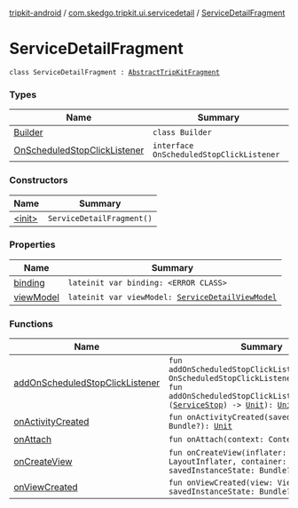 [tripkit-android](../../index.md) / [com.skedgo.tripkit.ui.servicedetail](../index.md) / [ServiceDetailFragment](./index.md)

# ServiceDetailFragment

`class ServiceDetailFragment : `[`AbstractTripKitFragment`](../../com.skedgo.tripkit.ui.core/-abstract-trip-kit-fragment/index.md)

### Types

| Name | Summary |
|---|---|
| [Builder](-builder/index.md) | `class Builder` |
| [OnScheduledStopClickListener](-on-scheduled-stop-click-listener/index.md) | `interface OnScheduledStopClickListener` |

### Constructors

| Name | Summary |
|---|---|
| [&lt;init&gt;](-init-.md) | `ServiceDetailFragment()` |

### Properties

| Name | Summary |
|---|---|
| [binding](binding.md) | `lateinit var binding: <ERROR CLASS>` |
| [viewModel](view-model.md) | `lateinit var viewModel: `[`ServiceDetailViewModel`](../-service-detail-view-model/index.md) |

### Functions

| Name | Summary |
|---|---|
| [addOnScheduledStopClickListener](add-on-scheduled-stop-click-listener.md) | `fun addOnScheduledStopClickListener(callback: OnScheduledStopClickListener): `[`Unit`](https://kotlinlang.org/api/latest/jvm/stdlib/kotlin/-unit/index.html)<br>`fun addOnScheduledStopClickListener(listener: (`[`ServiceStop`](../../com.skedgo.tripkit.common.model/-service-stop/index.md)`) -> `[`Unit`](https://kotlinlang.org/api/latest/jvm/stdlib/kotlin/-unit/index.html)`): `[`Unit`](https://kotlinlang.org/api/latest/jvm/stdlib/kotlin/-unit/index.html) |
| [onActivityCreated](on-activity-created.md) | `fun onActivityCreated(savedInstanceState: Bundle?): `[`Unit`](https://kotlinlang.org/api/latest/jvm/stdlib/kotlin/-unit/index.html) |
| [onAttach](on-attach.md) | `fun onAttach(context: Context): `[`Unit`](https://kotlinlang.org/api/latest/jvm/stdlib/kotlin/-unit/index.html) |
| [onCreateView](on-create-view.md) | `fun onCreateView(inflater: LayoutInflater, container: ViewGroup?, savedInstanceState: Bundle?): View?` |
| [onViewCreated](on-view-created.md) | `fun onViewCreated(view: View, savedInstanceState: Bundle?): `[`Unit`](https://kotlinlang.org/api/latest/jvm/stdlib/kotlin/-unit/index.html) |

